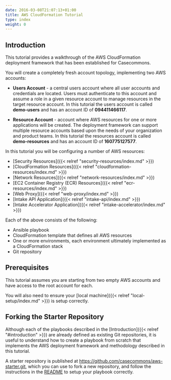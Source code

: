 ```yaml
---
date: 2016-03-08T21:07:13+01:00
title: AWS CloudFormation Tutorial
type: index
weight: 0
---
```


## Introduction

This tutorial provides a walkthrough of the AWS CloudFormation deployment framework that has been established for Casecommons.

You will create a completely fresh account topology, implementing two AWS accounts:

- **Users Account** - a central users account where all user accounts and credentials are located.  Users must authenticate to this account and assume a role in a given resource account to manage resources in the target resource account.  In this tutorial the users account is called **demo-users** and has an account ID of **094411466117**.

- **Resource Account** - account where AWS resources for one or more applications will be created.  The deployment framework can support multiple resource accounts based upon the needs of your organization and product teams.  In this tutorial the resources account is called **demo-resources** and has an account ID of **160775127577**.

In this tutorial you will be configuring a number of AWS resources:

- [Security Resources]({{< relref "security-resources/index.md" >}})
- [CloudFormation Resources]({{< relref "cloudformation-resources/index.md" >}})
- [Network Resources]({{< relref "network-resources/index.md" >}})
- [EC2 Container Registry (ECR) Resources]({{< relref "ecr-resources/index.md" >}})
- [Web Proxy]({{< relref "web-proxy/index.md" >}})
- [Intake API Application]({{< relref "intake-api/index.md" >}})
- [Intake Accelerator Application]({{< relref "intake-accelerator/index.md" >}})

Each of the above consists of the following:

- Ansible playbook
- CloudFormation template that defines all AWS resources
- One or more environments, each environment ultimately implemented as a CloudFormation stack
- Git repository

## Prerequisites

This tutorial assumes you are starting from two empty AWS accounts and have access to the root account for each.

You will also need to ensure your [local machine]({{< relref "local-setup/index.md" >}}) is setup correctly.

## Forking the Starter Repository

Although each of the playbooks described in the [Introduction]({{< relref "#introduction" >}}) are already defined as existing Git repositories, it is useful to understand how to create a playbook from scratch that implements the AWS deployment framework and methodology described in this tutorial.

A starter repository is published at https://github.com/casecommons/aws-starter.git, which you can use to fork a new repository, and follow the instructions in the [README](https://github.com/casecommons/aws-starter/README.md) to setup your playbook correctly.